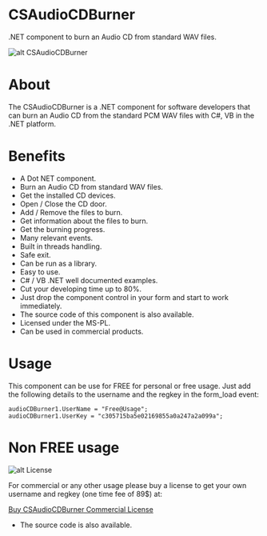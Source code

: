 # CSAudioCDBurner
.NET component to burn an Audio CD from standard WAV files.

![alt CSAudioCDBurner](https://www.microncode.com/developers/cs-audio-cd-burner/images/cs-audio-cd-burner.png "CSAudioCDBurner")

# About
The CSAudioCDBurner is a .NET component for software developers that can burn an Audio CD from the standard PCM WAV files with C#, VB in the .NET platform.

# Benefits
- A Dot NET component.
- Burn an Audio CD from standard WAV files.
- Get the installed CD devices.
- Open / Close the CD door.
- Add / Remove the files to burn.
- Get information about the files to burn.
- Get the burning progress.
- Many relevant events.
- Built in threads handling.
- Safe exit.
- Can be run as a library.
- Easy to use.
- C# / VB .NET well documented examples.
- Cut your developing time up to 80%.
- Just drop the component control in your form and start to work immediately.
- The source code of this component is also available.
- Licensed under the MS-PL.
- Can be used in commercial products.

# Usage
This component can be use for FREE for personal or free usage. Just add the following details to the username and the regkey in the form_load event:

```
audioCDBurner1.UserName = "Free@Usage";
audioCDBurner1.UserKey = "c305715ba5e02169855a0a247a2a099a";
```

# Non FREE usage

![alt License](http://microncode.com/images/medal128.png "License")

For commercial or any other usage please buy a license to get your own username and regkey (one time fee of 89$) at:

[Buy CSAudioCDBurner Commercial License](https://order.shareit.com/cart/add?vendorid=200277377&PRODUCT[300914523]=1)

* The source code is also available.